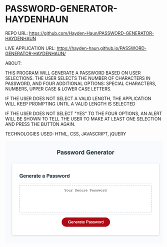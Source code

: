 # PASSWORD-GENERATOR-HAYDENHAUN

REPO URL: https://github.com/Hayden-Haun/PASSWORD-GENERATOR-HAYDENHAUN

LIVE APPLICATION URL: https://hayden-haun.github.io/PASSWORD-GENERATOR-HAYDENHAUN/

ABOUT:

THIS PROGRAM WILL GENERATE A PASSWORD BASED ON USER SELECTIONS.
THE USER SELECTS THE NUMBER OF CHARACTERS IN PASSWORD, AND FOUR ADDITIONAL OPTIONS: SPECIAL CHARACTERS, NUMBERS, UPPER CASE & LOWER CASE LETTERS.

IF THE USER DOES NOT SELECT A VALID LENGTH, THE APPLICATION WILL KEEP PROMPTING UNTIL A VALID LENGTH IS SELECTED

IF THE USER DOES NOT SELECT "YES" TO THE FOUR OPTIONS, AN ALERT WILL BE SHOWN TO TELL THE USER TO MAKE AT LEAST ONE SELECTION AND PRESS THE BUTTON AGAIN.

TECHNOLOGIES USED: HTML, CSS, JAVASCRIPT, jQUERY

![SCREENSHOT](./PASSWORD-GENERATOR-IMAGE.png)
